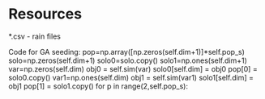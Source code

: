 # Resources
*.csv - rain files


Code for GA seeding:
pop=np.array([np.zeros(self.dim+1)]*self.pop_s)
        solo=np.zeros(self.dim+1)
        solo0=solo.copy()
        solo1=np.ones(self.dim+1)
        var=np.zeros(self.dim)
        obj0 = self.sim(var)
        solo0[self.dim] = obj0
        pop[0] = solo0.copy()
        var1=np.ones(self.dim)
        obj1 = self.sim(var1)
        solo1[self.dim] = obj1
        pop[1] = solo1.copy()
        for p in range(2,self.pop_s):
